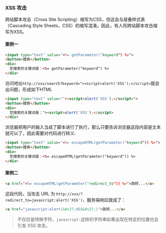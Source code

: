 ### XSS 攻击
跨站脚本攻击（Cross Site Scripting）缩写为CSS，但这会与层叠样式表（Cascading Style Sheets，CSS）的缩写混淆。因此，有人将跨站脚本攻击缩写为XSS。

#### 案例一
```html
<input type="text" value="<%= getParameter("keyword") %>">
<button>搜索</button>
<div>
  您搜索的关键词是：<%= getParameter("keyword") %>
</div>
```
访问地址`http://xxx/search?keyword="><script>alert('XSS');</script>`就会出问题，形成如下HTML
```html
<input type="text" value=""><script>alert('XSS');</script>">
<button>搜索</button>
<div>
  您搜索的关键词是："><script>alert('XSS');</script>
</div>
```
浏览器把用户的输入当成了脚本进行了执行，那么只要告诉浏览器这段内容是文本就可以了，因此需要对代码进行转义:
```html
<input type="text" value="<%= escapeHTML(getParameter("keyword")) %>">
<button>搜索</button>
<div>
  您搜索的关键词是：<%= escapeHTML(getParameter("keyword")) %>
</div>
```

#### 案例二
```html
<a href="<%= escapeHTML(getParameter("redirect_to")) %>">跳转...</a>
```
这段代码，当攻击 URL 为 `http://xxx/?redirect_to=javascript:alert('XSS')`，服务端响应就成了：
```html
<a href="javascript:alert(&#x27;XSS&#x27;)">跳转...</a>
```
> 不仅仅是特殊字符，`javascript:`这样的字符串如果出现在特定的位置也会引发 XSS 攻击。